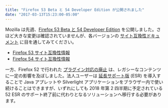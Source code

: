 ```yaml
---
title: "Firefox 53 Beta と 54 Developer Edition が公開されました"
date: "2017-03-13T15:23:00-05:00"
---
```

Mozilla は先週、[Firefox 53 Beta と 54 Developer Edition](https://www.mozilla.org/firefox/channel/desktop/) を公開しました。さほど大きな変更は確認されていませんが、各バージョンの [サイト互換性ドキュメント](https://www.fxsitecompat.com/ja/docs/) に目を通してみてください。

* [Firefox 53 サイト互換性情報](https://www.fxsitecompat.com/ja/versions/53/)
* [Firefox 54 サイト互換性情報](https://www.fxsitecompat.com/ja/versions/54/)

一方、Firefox 52 で行われた [プラグイン対応の廃止](https://www.fxsitecompat.com/ja/docs/2016/plug-in-support-has-been-dropped-other-than-flash/) は、レガシーなコンテンツに一定の影響を及ぼしました。法人ユーザーは [延長サポート版](https://www.mozilla.org/firefox/organizations/) (ESR) を導入することで Java アプレットや Silverlight アプリケーションをブラウザー内で使い続けることはできますが、いずれにしても 2018 年第 2 四半期に予定されている 52 ESR のサポート終了前に代わりとなるソリューションへ移行する必要があります。

